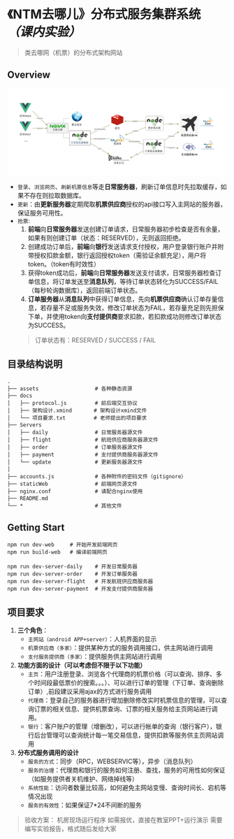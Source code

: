# 《NTM去哪儿》分布式服务集群系统 *（课内实验）*
 >类去哪网（机票）的分布式架构网站

## Overview
 
![image](https://github.com/Sleaf/DistributedServerTest/blob/master/assets/overview.png)

 - `登录`、`浏览网页`、`刷新机票信息`等走**日常服务器**，刷新订单信息时先拉取缓存，如果不存在则拉取数据库。
 - `更新`：由**更新服务器**定期爬取**机票供应商**授权的api接口写入主网站的服务器，保证服务可用性。
 - `抢票`:
    1. **前端**向**日常服务器**发送创建订单请求，日常服务器初步检查是否有余量，如果有则创建订单（状态：RESERVED），无则返回拒绝。
    2. 创建成功订单后，**前端**向**银行**发送请求支付授权，用户登录银行账户并附带授权扣款金额，银行返回授权token（需验证余额充足），用户将token。（token有时效性）
    3. 获得token成功后，**前端**向**日常服务器**发送支付请求，日常服务器检查订单信息，将订单发送至**消息队列**，等待订单状态转化为SUCCESS/FAIL（每秒轮询数据库），返回前端订单状态。
    4. **订单服务器**从**消息队列**中获得订单信息，先向**机票供应商**确认订单存量信息，若存量不足或服务失效，修改订单状态为FAIL，若存量充足则先担保下单，并使用token向**支付提供商**要求扣款，若扣款成功则修改订单状态为SUCCESS。
     > 订单状态有：RESERVED / SUCCESS / FAIL
 
## 目录结构说明
```
.
├── assets                  # 各种静态资源
├── docs
│   ├── protocol.js         # 前后端交互协议
│   ├── 架构设计.xmind       # 架构设计xmind文件
│   └── 项目要求.txt         # 老师提出的项目要求
├── Servers                 
│   ├── daily               # 日常服务器源文件
│   ├── flight              # 航班供应商服务器源文件
│   ├── order               # 订单服务器源文件
│   ├── payment             # 支付提供商服务器源文件
│   └── update              # 更新服务器源文件
│
├── accounts.js             # 各种附件的密码文件（gitignore）
├── staticWeb               # 前端网页源文件
├── nginx.conf              # 请配合nginx使用
├── README.md
└── *                       # 其他文件
```

## Getting Start
```
npm run dev-web     # 开始开发前端网页
npm run build-web   # 编译前端网页

npm run dev-server-daily    # 开发日常服务器
npm run dev-server-order    # 开发订单服务器
npm run dev-server-flight   # 开发航班供应商服务器
npm run dev-server-payment  # 开发支付提供商服务器
```

## 项目要求
1. **三个角色**：
    - `主网站（android APP+server）`：人机界面的显示
    - `机票供应商（多家）`：提供某种方式的服务调用接口，供主网站进行调用
    - `支付服务提供商（多家）`：提供服务供主网站进行调用
2. **功能方面的设计（可以考虑但不限于以下功能）**
    - `主页`：用户注册登录、浏览各个代理商的机票价格（可以查询、排序、多个时间段最低票价的搜索。。。）、可以进行订单的管理（下订单、查询删除订单）,前段建议采用ajax的方式进行服务调用
    - `代理商`：登录自己的服务器进行增加删除修改实时机票信息的管理，可以查询订票的相关信息、提供机票查询、订票的相关服务给主页网站进行调用。
    - `银行`：客户账户的管理（增删改），可以进行帐单的查询（银行客户），银行后台管理可以查询统计每一笔交易信息，提供扣款等服务供主页网站调用
3. **分布式服务调用的设计**
    - `服务的方式`：同步（RPC，WEBSERVIC等），异步（消息队列）
    - `服务的治理`：代理商和银行的服务如何注册、查找，服务的可用性如何保证（如服务提供者关机维护、网络掉线等）
    - `系统性能`：访问者数量比较高，如何避免主网站变慢、查询时间长、宕机等情况出现
    - `服务的有效性`：如果保证7*24不间断的服务
  
>验收方案：
机房现场运行程序
如需报优，直接在教室PPT+运行演示
需要编写实验报告，格式随后发给大家



